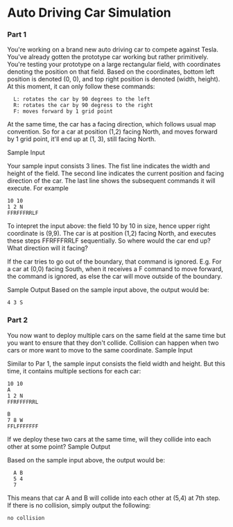 # Auto Driving Car Simulation

### Part 1
You're working on a brand new auto driving car to compete against Tesla. You've already gotten the prototype
car working but rather primitively.
You're testing your prototype on a large rectangular field, with coordinates denoting the position on that field.
Based on the coordinates, bottom left position is denoted (0, 0), and top right position is denoted (width,
height).
At this moment, it can only follow these commands:
```
  L: rotates the car by 90 degrees to the left
  R: rotates the car by 90 degress to the right
  F: moves forward by 1 grid point
```
At the same time, the car has a facing direction, which follows usual map convention. So for a car at position
(1,2) facing North, and moves forward by 1 grid point, it'll end up at (1, 3), still facing North.

Sample Input

Your sample input consists 3 lines. The fist line indicates the width and height of the field. The second line
indicates the current position and facing direction of the car. The last line shows the subsequent commands it
will execute. For example

```
10 10
1 2 N
FFRFFFRRLF
```

To intepret the input above: the field 10 by 10 in size, hence upper right coordinate is (9,9). The car is at
position (1,2) facing North, and executes these steps FFRFFFRRLF sequentially. So where would the car end
up? What direction will it facing?

If the car tries to go out of the boundary, that command is ignored. E.g. For a car at (0,0) facing South, when it
receives a F command to move forward, the command is ignored, as else the car will move outside of the
boundary.

Sample Output
Based on the sample input above, the output would be:
```
4 3 S
```

### Part 2
You now want to deploy multiple cars on the same field at the same time but you want to ensure that they
don't collide. Collision can happen when two cars or more want to move to the same coordinate.
Sample Input

Similar to Par 1, the sample input consists the field width and height. But this time, it contains multiple
sections for each car:
```
10 10
A
1 2 N
FFRFFFFRRL

B
7 8 W
FFLFFFFFFF
```

If we deploy these two cars at the same time, will they collide into each other at some point?
Sample Output

Based on the sample input above, the output would be:
```
  A B
  5 4
  7
``` 
This means that car A and B will collide into each other at (5,4) at 7th step.
If there is no collision, simply output the following:
```
no collision
```

